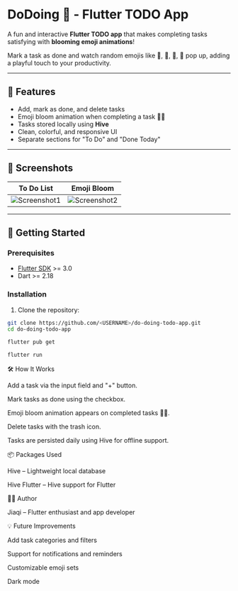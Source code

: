 # DoDoing 🌸 - Flutter TODO App

A fun and interactive **Flutter TODO app** that makes completing tasks satisfying with **blooming emoji animations**!

Mark a task as done and watch random emojis like 🌸, 🌺, 🌷, 💫 pop up, adding a playful touch to your productivity.

---

## 🌟 Features

- Add, mark as done, and delete tasks
- Emoji bloom animation when completing a task 🌸✨
- Tasks stored locally using **Hive**
- Clean, colorful, and responsive UI
- Separate sections for "To Do" and "Done Today"

---

## 📱 Screenshots

| To Do List | Emoji Bloom |
|------------|-------------|
| ![Screenshot1](screenshots/todo_list.png) | ![Screenshot2](screenshots/emoji_bloom.png) |

---

## 🚀 Getting Started

### Prerequisites

- [Flutter SDK](https://flutter.dev/docs/get-started/install) >= 3.0
- Dart >= 2.18

### Installation

1. Clone the repository:

```bash
git clone https://github.com/<USERNAME>/do-doing-todo-app.git
cd do-doing-todo-app

flutter pub get

flutter run
```

🛠 How It Works

Add a task via the input field and "+" button.

Mark tasks as done using the checkbox.

Emoji bloom animation appears on completed tasks 🌺💫.

Delete tasks with the trash icon.

Tasks are persisted daily using Hive for offline support.

📦 Packages Used

Hive
 – Lightweight local database

Hive Flutter
 – Hive support for Flutter

👨‍💻 Author

Jiaqi – Flutter enthusiast and app developer


💡 Future Improvements

Add task categories and filters

Support for notifications and reminders

Customizable emoji sets

Dark mode